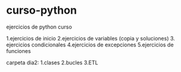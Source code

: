 # curso-python
ejercicios de python curso

1.ejercicios de inicio
2.ejercicios de variables (copia y soluciones)
3. ejercicios condicionales
4.ejercicios de excepciones
5.ejercicios de funciones

carpeta dia2:
  1.clases
  2.bucles
  3.ETL
